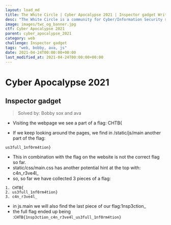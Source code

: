 ```yaml
---
layout: load_md
title: The White Circle | Cyber Apocalypse 2021 | Inspector gadget Writeup
desc: "The White Circle is a community for Cyber/Information Security students, enthusiasts and professionals. You can discuss anything related to Security, share your knowledge with others, get help when you need it and proceed further in your journey with amazing people from all over the world."
image: images/twc_og_banner.jpg
ctf: Cyber Apocalypse 2021
parent: cyber_apocalypse_2021
category: web
challenge: Inspector gadget
tags: "web, bobby, ava, js"
date: 2021-04-24T00:00:00+00:00
last_modified_at: 2021-04-24T00:00:00+00:00
---
```


<h1 class="heading card-title white-text">Cyber Apocalypse 2021</h1>

## Inspector gadget

> Solved by: Bobby sox and ava

* Visiting the webpage we see a part of a flag: CHTB{

* If we keep looking around the pages, we find in /static/js/main another part of the flag:

```
us3full_1nf0rm4tion}
```

* This in combination with the flag on the website is not the correct flag so far.
* static/css/main.css has another potential hint at the top with: c4n_r3ve4l_ 
* so, so far we have collected 3 pieces of a flag:

```
1. CHTB{
2. us3full_1nf0rm4tion}
3. c4n_r3ve4l_ 
```

* in js.main we will also find the last piece of our flag:1nsp3ction_
* the full flag ended up being :`CHTB{1nsp3ction_c4n_r3ve4l_us3full_1nf0rm4tion}`

